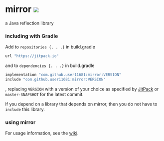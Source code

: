 # mirror [![](https://jitpack.io/v/user11681/mirror.svg)](https://jitpack.io/#user11681/mirror)
a Java reflection library

### including with Gradle
Add to `repositories {. . .}` in build.gradle
```groovy
url "https://jitpack.io"
```
and to `dependencies {. . .}` in build.gradle
```groovy
implementation "com.github.user11681:mirror:VERSION"
include "com.github.user11681:mirror:VERSION"
```
, replacing `VERSION` with a version of your choice as specified by [JitPack](https://jitpack.io/#user11681/mirror)
or `master-SNAPSHOT` for the latest commit.

If you depend on a library that depends on mirror, then you do not have to `include` this library.

### using mirror
For usage information, see the [wiki]().